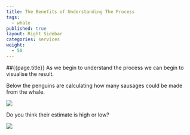 ```yaml
---
title: The Benefits of Understanding The Process
tags: 
  - whale
published: true
layout: Right Sidebar
categories: services
weight: 
  - 50
---
```




##{{page.title}}
As we begin to understand the process we can begin to visualise the result.

Below the penguins are calculating how many sausages could be made from the whale.

![](//lh3.googleusercontent.com/-qMrdz9VoNEw/VaPbZE4yCDI/AAAAAAAAAOU/sOW9-byzevY/s750-Ic42/penguins.jpg)

Do you think their estimate is high or low?

![](//lh3.googleusercontent.com/-zQDuMGrIlck/VaPbZkmjXsI/AAAAAAAAAOc/XDsfER5Hj38/s750-Ic42/sausages.jpg)
